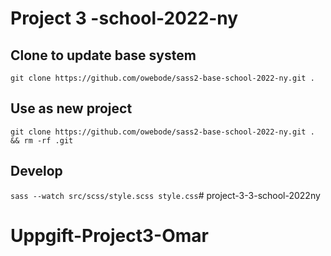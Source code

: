 # Project 3 -school-2022-ny


## Clone to update base system
`git clone https://github.com/owebode/sass2-base-school-2022-ny.git .`

## Use as new project
`git clone https://github.com/owebode/sass2-base-school-2022-ny.git . && rm -rf .git`


## Develop
`sass --watch src/scss/style.scss style.css`# project-3-3-school-2022ny
# Uppgift-Project3-Omar
